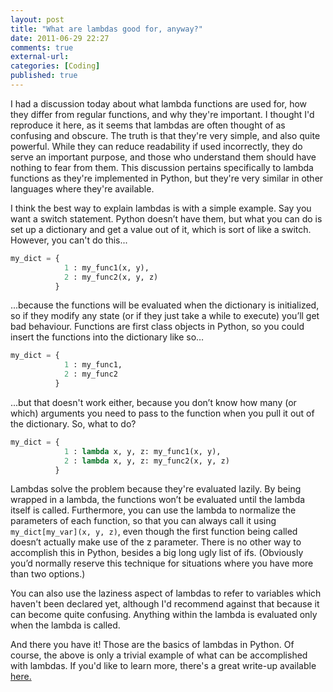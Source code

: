 ```yaml
---
layout: post
title: "What are lambdas good for, anyway?"
date: 2011-06-29 22:27
comments: true
external-url:
categories: [Coding]
published: true
---
```

I had a discussion today about what lambda functions are used for, how they differ from regular functions, and why they're important. I thought I'd reproduce it here, as it seems that lambdas are often thought of as confusing and obscure. The truth is that they're very simple, and also quite powerful. While they can reduce readability if used incorrectly, they do serve an important purpose, and those who understand them should have nothing to fear from them. This discussion pertains specifically to lambda functions as they're implemented in Python, but they're very similar in other languages where they're available.<!-- more -->

I think the best way to explain lambdas is with a simple example. Say you want a switch statement. Python doesn’t have them, but what you can do is set up a dictionary and get a value out of it, which is sort of like a switch. However, you can't do this...

``` python
my_dict = {
            1 : my_func1(x, y),
            2 : my_func2(x, y, z)
          }
```

...because the functions will be evaluated when the dictionary is initialized, so if they modify any state (or if they just take a while to execute) you’ll get bad behaviour. Functions are first class objects in Python, so you could insert the functions into the dictionary like so…

``` python
my_dict = {
            1 : my_func1,
            2 : my_func2
          }
```

...but that doesn't work either, because you don’t know how many (or which) arguments you need to pass to the function when you pull it out of the dictionary. So, what to do?

``` python
my_dict = {
            1 : lambda x, y, z: my_func1(x, y),
            2 : lambda x, y, z: my_func2(x, y, z)
          }
```

Lambdas solve the problem because they're evaluated lazily. By being wrapped in
a lambda, the functions won’t be evaluated until the lambda itself is called.
Furthermore, you can use the lambda to normalize the parameters of each
function, so that you can always call it using `my_dict[my_var](x, y, z)`, even though the first function being called doesn’t actually make use of the z parameter. There is no other way to accomplish this in Python, besides a big long ugly list of ifs. (Obviously you’d normally reserve this technique for situations where you have more than two options.)

You can also use the laziness aspect of lambdas to refer to variables which haven't been declared yet, although I'd recommend against that because it can become quite confusing. Anything within the lambda is evaluated only when the lambda is called. 

And there you have it! Those are the basics of lambdas in Python. Of course, the above is only a trivial example of what can be accomplished with lambdas.  If you'd like to learn more, there's a great write-up available <a title="Lambda functions in Python" href="http://www.secnetix.de/olli/Python/lambda_functions.hawk">here.</a>
